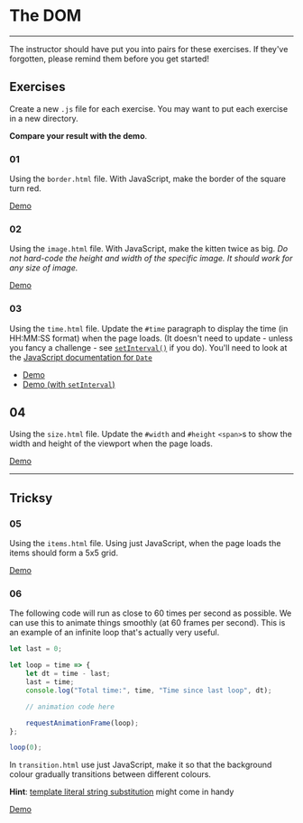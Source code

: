 # The DOM

---

The instructor should have put you into pairs for these exercises. If they've forgotten, please remind them before you get started!

## Exercises

Create a new `.js` file for each exercise. You may want to put each exercise in a new directory.

**Compare your result with the demo**.

### 01

Using the `border.html` file. With JavaScript, make the border of the square turn red.

[Demo](https://develop-me.github.io/bootcamp--week-04--dom/exercises/02/01-dom-manipulation/answers/border/border.html)

### 02

Using the `image.html` file. With JavaScript, make the kitten twice as big. *Do not hard-code the height and width of the specific image. It should work for any size of image.*

[Demo](https://develop-me.github.io/bootcamp--week-04--dom/exercises/02/01-dom-manipulation/answers/image/image.html)

### 03
Using the `time.html` file. Update the `#time` paragraph to display the time (in HH:MM:SS format) when the page loads. (It doesn't need to update - unless you fancy a challenge - see [`setInterval()`](https://developer.mozilla.org/en-US/docs/Web/API/WindowOrworkerGlobalScope/setInterval) if you do). You'll need to look at the [JavaScript documentation for `Date`](https://developer.mozilla.org/en-US/docs/Web/JavaScript/Reference/Global_Objects/Date)

- [Demo](https://develop-me.github.io/bootcamp--week-04--dom/exercises/02/01-dom-manipulation/answers/time/time.html)
- [Demo (with `setInterval`)](https://develop-me.github.io/bootcamp--week-04--dom/exercises/02/01-dom-manipulation/answers/time/time-setInterval.html)

## 04

Using the `size.html` file. Update the `#width` and `#height` `<span>`s to show the width and height of the viewport when the page loads.

[Demo](https://develop-me.github.io/bootcamp--week-04--dom/exercises/02/01-dom-manipulation/answers/size/size.html)

---

## Tricksy

### 05

Using the `items.html` file. Using just JavaScript, when the page loads the items should form a 5x5 grid.

[Demo](https://develop-me.github.io/bootcamp--week-04--dom/exercises/02/01-dom-manipulation/answers/items/items.html)

### 06

The following code will run as close to 60 times per second as possible. We can use this to animate things smoothly (at 60 frames per second). This is an example of an infinite loop that's actually very useful.

```javascript
let last = 0;

let loop = time => {
    let dt = time - last;
    last = time;
    console.log("Total time:", time, "Time since last loop", dt);

    // animation code here

    requestAnimationFrame(loop);
};

loop(0);
```

In `transition.html` use just JavaScript, make it so that the background colour gradually transitions between different colours.

**Hint**: [template literal string substitution](https://developers.google.com/web/updates/2015/01/ES6-Template-Strings#string_substitution) might come in handy

[Demo](https://develop-me.github.io/bootcamp--week-04--dom/exercises/02/01-dom-manipulation/answers/transition/transition.html)
